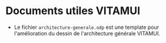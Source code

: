 # Documents utiles VITAMUI

- Le fichier `architecture-generale.odp` est une template pour l'amélioration du dessin de l'architecture
générale VITAMUI.
